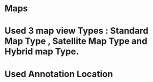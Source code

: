 # Maps

# Used 3 map view Types : Standard Map Type , Satellite Map Type and Hybrid map Type.

# Used Annotation Location